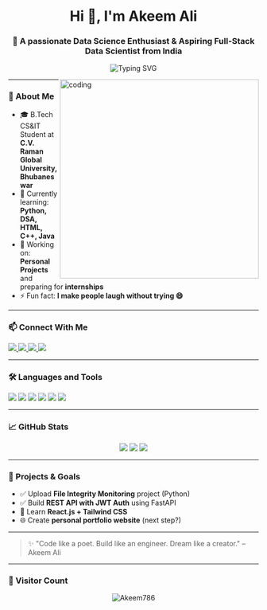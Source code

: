 <h1 align="center">Hi 👋, I'm Akeem Ali</h1>
<h3 align="center">🚀 A passionate Data Science Enthusiast & Aspiring Full-Stack Data Scientist from India</h3>


<p align="center">
  <img src="https://readme-typing-svg.demolab.com?font=Fira+Code&size=22&pause=1000&center=true&vCenter=true&width=440&lines=Frontend+Developer;Learning+Full-Stack+Development;Passionate+about+Tech+%26+Code;Always+building+something+cool!" alt="Typing SVG" />
</p>

<img align="right" alt="coding" width="400" src="https://cdn.dribbble.com/users/1162077/screenshots/3848914/programmer.gif" />

---

### 🌱 About Me

- 🎓 B.Tech CS&IT Student at **C.V. Raman Global University, Bhubaneswar**
- 🌱 Currently learning: **Python, DSA, HTML, C++, Java**
- 🔭 Working on: **Personal Projects** and preparing for **internships**
- ⚡ Fun fact: **I make people laugh without trying 😄**

---

### 📫 Connect With Me

<p>
  <a href="https://www.linkedin.com/in/akeem-ali-ba8178323" target="_blank">
    <img src="https://img.shields.io/badge/LinkedIn-blue?style=for-the-badge&logo=linkedin&logoColor=white" />
  </a>
  <a href="mailto:akeemchoudhary1856@gmail.com" target="_blank">
    <img src="https://img.shields.io/badge/Gmail-red?style=for-the-badge&logo=gmail&logoColor=white" />
  </a>
  <a href="https://www.instagram.com/http_4keem_" target="_blank">
    <img src="https://img.shields.io/badge/Instagram-E4405F?style=for-the-badge&logo=instagram&logoColor=white" />
  </a>
  <a href="https://www.youtube.com/@Akeemchoudhary" target="_blank">
    <img src="https://img.shields.io/badge/YouTube-FF0000?style=for-the-badge&logo=youtube&logoColor=white" />
  </a>
</p>

---

### 🛠️ Languages and Tools

<p>
  <img src="https://img.shields.io/badge/C-blue?style=flat&logo=c&logoColor=white" />
  <img src="https://img.shields.io/badge/C++-00599C?style=flat&logo=c%2B%2B&logoColor=white" />
  <img src="https://img.shields.io/badge/HTML5-E34F26?style=flat&logo=html5&logoColor=white" />
  <img src="https://img.shields.io/badge/CSS3-1572B6?style=flat&logo=css3&logoColor=white" />
  <img src="https://img.shields.io/badge/Java-007396?style=flat&logo=java&logoColor=white" />
  <img src="https://img.shields.io/badge/Python-3776AB?style=flat&logo=python&logoColor=white" />
</p>

---

### 📈 GitHub Stats

<p align="center">
  <img src="https://github-readme-stats.vercel.app/api?username=Akeem786&show_icons=true&theme=tokyonight" />
  <img src="https://github-readme-streak-stats.herokuapp.com?user=Akeem786&theme=tokyonight" />
  <img src="https://github-readme-stats.vercel.app/api/top-langs/?username=Akeem786&layout=compact&theme=tokyonight" />
</p>

---

### 📌 Projects & Goals

- ✅ Upload **File Integrity Monitoring** project (Python)
- ✅ Build **REST API with JWT Auth** using FastAPI
- 🧠 Learn **React.js + Tailwind CSS**
- 🌐 Create **personal portfolio website** (next step?)

---

> ✨ "Code like a poet. Build like an engineer. Dream like a creator." – Akeem Ali

---

### 📍 Visitor Count

<p align="center">
  <img src="https://komarev.com/ghpvc/?username=Akeem786&label=Profile%20views&color=0e75b6&style=flat" alt="Akeem786" />
</p>
